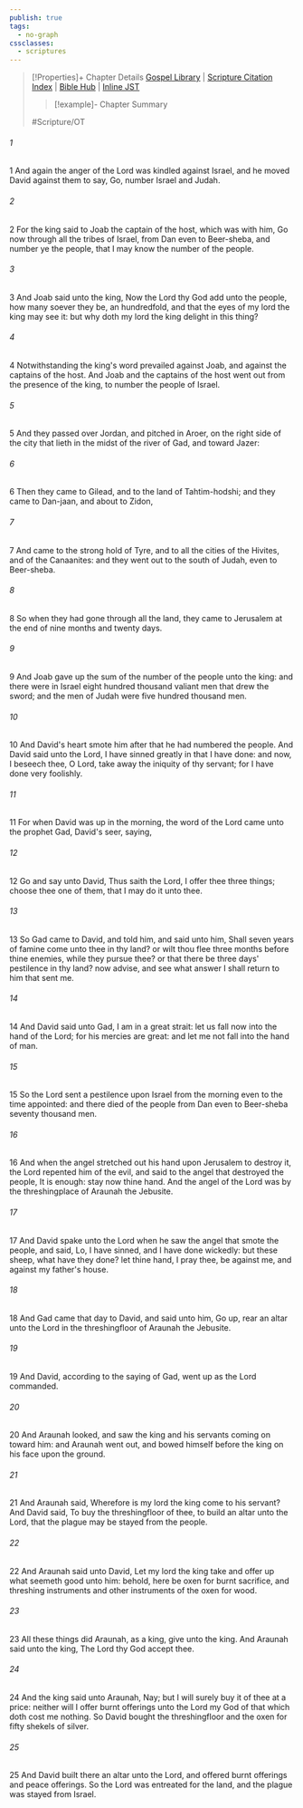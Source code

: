 ```yaml
---
publish: true
tags:
  - no-graph
cssclasses:
  - scriptures
---
```

>[!Properties]+ Chapter Details
>[Gospel Library](https://churchofjesuschrist.org/study/scriptures/ot/2-sam/24?lang=eng)    |    [Scripture Citation Index](https://scriptures.byu.edu/#06e18::c06e18)    |    [Bible Hub](https://biblehub.com/2_samuel/24.htm)    |    [Inline JST](https://scripturetoolbox.com/html/ic/2Samuel/24.html)
>>[!example]- Chapter Summary
>> 
> 
>
>#Scripture/OT
###### 1
1 And again the anger of the Lord was kindled against Israel, and he moved David against them to say, Go, number Israel and Judah.
###### 2
2 For the king said to Joab the captain of the host, which was with him, Go now through all the tribes of Israel, from Dan even to Beer-sheba, and number ye the people, that I may know the number of the people.
###### 3
3 And Joab said unto the king, Now the Lord thy God add unto the people, how many soever they be, an hundredfold, and that the eyes of my lord the king may see it: but why doth my lord the king delight in this thing?
###### 4
4 Notwithstanding the king's word prevailed against Joab, and against the captains of the host. And Joab and the captains of the host went out from the presence of the king, to number the people of Israel.
###### 5
5 And they passed over Jordan, and pitched in Aroer, on the right side of the city that lieth in the midst of the river of Gad, and toward Jazer:
###### 6
6 Then they came to Gilead, and to the land of Tahtim-hodshi; and they came to Dan-jaan, and about to Zidon,
###### 7
7 And came to the strong hold of Tyre, and to all the cities of the Hivites, and of the Canaanites: and they went out to the south of Judah, even to Beer-sheba.
###### 8
8 So when they had gone through all the land, they came to Jerusalem at the end of nine months and twenty days.
###### 9
9 And Joab gave up the sum of the number of the people unto the king: and there were in Israel eight hundred thousand valiant men that drew the sword; and the men of Judah were five hundred thousand men.
###### 10
10 And David's heart smote him after that he had numbered the people. And David said unto the Lord, I have sinned greatly in that I have done: and now, I beseech thee, O Lord, take away the iniquity of thy servant; for I have done very foolishly.
###### 11
11 For when David was up in the morning, the word of the Lord came unto the prophet Gad, David's seer, saying,
###### 12
12 Go and say unto David, Thus saith the Lord, I offer thee three things; choose thee one of them, that I may do it unto thee.
###### 13
13 So Gad came to David, and told him, and said unto him, Shall seven years of famine come unto thee in thy land? or wilt thou flee three months before thine enemies, while they pursue thee? or that there be three days' pestilence in thy land? now advise, and see what answer I shall return to him that sent me.
###### 14
14 And David said unto Gad, I am in a great strait: let us fall now into the hand of the Lord; for his mercies are great: and let me not fall into the hand of man.
###### 15
15 So the Lord sent a pestilence upon Israel from the morning even to the time appointed: and there died of the people from Dan even to Beer-sheba seventy thousand men.
###### 16
16 And when the angel stretched out his hand upon Jerusalem to destroy it, the Lord repented him of the evil, and said to the angel that destroyed the people, It is enough: stay now thine hand. And the angel of the Lord was by the threshingplace of Araunah the Jebusite.
###### 17
17 And David spake unto the Lord when he saw the angel that smote the people, and said, Lo, I have sinned, and I have done wickedly: but these sheep, what have they done? let thine hand, I pray thee, be against me, and against my father's house.
###### 18
18 And Gad came that day to David, and said unto him, Go up, rear an altar unto the Lord in the threshingfloor of Araunah the Jebusite.
###### 19
19 And David, according to the saying of Gad, went up as the Lord commanded.
###### 20
20 And Araunah looked, and saw the king and his servants coming on toward him: and Araunah went out, and bowed himself before the king on his face upon the ground.
###### 21
21 And Araunah said, Wherefore is my lord the king come to his servant? And David said, To buy the threshingfloor of thee, to build an altar unto the Lord, that the plague may be stayed from the people.
###### 22
22 And Araunah said unto David, Let my lord the king take and offer up what seemeth good unto him: behold, here be oxen for burnt sacrifice, and threshing instruments and other instruments of the oxen for wood.
###### 23
23 All these things did Araunah, as a king, give unto the king. And Araunah said unto the king, The Lord thy God accept thee.
###### 24
24 And the king said unto Araunah, Nay; but I will surely buy it of thee at a price: neither will I offer burnt offerings unto the Lord my God of that which doth cost me nothing. So David bought the threshingfloor and the oxen for fifty shekels of silver.
###### 25
25 And David built there an altar unto the Lord, and offered burnt offerings and peace offerings. So the Lord was entreated for the land, and the plague was stayed from Israel.
